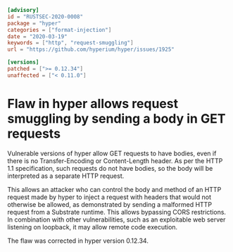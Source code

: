 ```toml
[advisory]
id = "RUSTSEC-2020-0008"
package = "hyper"
categories = ["format-injection"]
date = "2020-03-19"
keywords = ["http", "request-smuggling"]
url = "https://github.com/hyperium/hyper/issues/1925"

[versions]
patched = [">= 0.12.34"]
unaffected = ["< 0.11.0"]
```

# Flaw in hyper allows request smuggling by sending a body in GET requests

Vulnerable versions of hyper allow GET requests to have bodies, even if there is
no Transfer-Encoding or Content-Length header.  As per the HTTP 1.1
specification, such requests do not have bodies, so the body will be interpreted
as a separate HTTP request.

This allows an attacker who can control the body and method of an HTTP request
made by hyper to inject a request with headers that would not otherwise be
allowed, as demonstrated by sending a malformed HTTP request from a Substrate
runtime.  This allows bypassing CORS restrictions.  In combination with other
vulnerabilities, such as an exploitable web server listening on loopback, it may
allow remote code execution.

The flaw was corrected in hyper version 0.12.34.
